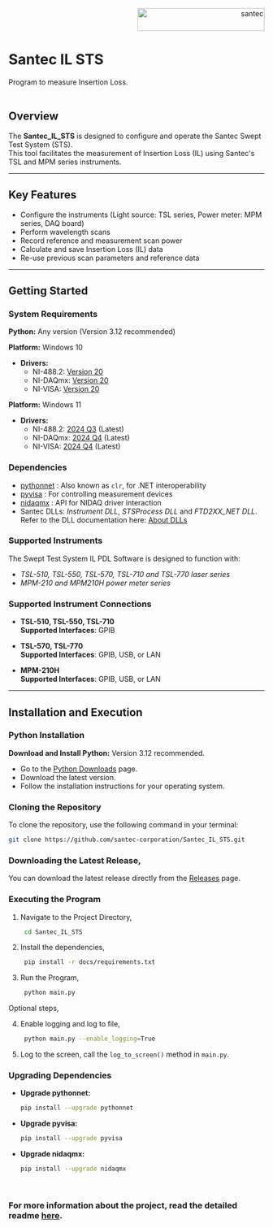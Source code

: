 
<p align="right"> <a href="https://www.santec.com/jp/" target="_blank" rel="noreferrer"> <img src="https://www.santec.com/dcms_media/image/common_logo01.png" alt="santec" 
  width="250" height="45"/> </a> </p>

<h1 align="left"> Santec IL STS </h1>

Program to measure Insertion Loss. <br> <br>

## Overview

The **Santec_IL_STS** is designed to configure and operate the Santec Swept Test System (STS). <br>
This tool facilitates the measurement of Insertion Loss (IL) using Santec's TSL and MPM series instruments.

---

## Key Features

- Configure the instruments (Light source: TSL series, Power meter: MPM series, DAQ board)
- Perform wavelength scans
- Record reference and measurement scan power
- Calculate and save Insertion Loss (IL) data
- Re-use previous scan parameters and reference data

---

## Getting Started

### System Requirements

**Python:** Any version (Version 3.12 recommended)

**Platform:** Windows 10
- **Drivers:** 
  - NI-488.2: [Version 20](https://www.ni.com/en/support/downloads/drivers/download.ni-488-2.html#345631)
  - NI-DAQmx: [Version 20](https://www.ni.com/en/support/downloads/drivers/download.ni-daq-mx.html#346240)
  - NI-VISA: [Version 20](https://www.ni.com/en/support/downloads/drivers/download.ni-visa.html#346210)

**Platform:** Windows 11
- **Drivers:** 
  - NI-488.2: [2024 Q3](https://www.ni.com/en/support/downloads/drivers/download.ni-488-2.html#544048) (Latest)
  - NI-DAQmx: [2024 Q4](https://www.ni.com/en/support/downloads/drivers/download.ni-daq-mx.html#549669) (Latest)
  - NI-VISA: [2024 Q4](https://www.ni.com/en/support/downloads/drivers/download.ni-visa.html#548367) (Latest)

### Dependencies

- [pythonnet](https://pythonnet.github.io/) : Also known as `clr`, for .NET interoperability
- [pyvisa](https://pyvisa.readthedocs.io/en/latest/index.html) : For controlling measurement devices
- [nidaqmx](https://nidaqmx-python.readthedocs.io/en/latest/) : API for NIDAQ driver interaction
- Santec DLLs: _Instrument DLL_, _STSProcess DLL_ and _FTD2XX_NET DLL_.
  <br>
  Refer to the DLL documentation here:
  [About DLLs](https://github.com/santec-corporation/Python-IL-STS/blob/stable/src/santec/DLL/README.md)

### Supported Instruments
The Swept Test System IL PDL Software is designed to function with:
- _TSL-510, TSL-550, TSL-570, TSL-710 and TSL-770 laser series_
- _MPM-210 and MPM210H power meter series_

### Supported Instrument Connections
- **TSL-510, TSL-550, TSL-710**  
  **Supported Interfaces**: GPIB

- **TSL-570, TSL-770**  
  **Supported Interfaces**: GPIB, USB, or LAN

- **MPM-210H**  
  **Supported Interfaces**: GPIB, USB, or LAN

---

## Installation and Execution

### Python Installation

**Download and Install Python:**
Version 3.12 recommended.
   - Go to the [Python Downloads](https://www.python.org/downloads/) page.
   - Download the latest version.
   - Follow the installation instructions for your operating system.

### Cloning the Repository

To clone the repository, use the following command in your terminal:

```bash
git clone https://github.com/santec-corporation/Santec_IL_STS.git
```

### Downloading the Latest Release,
You can download the latest release directly from the [Releases](https://github.com/santec-corporation/Santec_IL_STS/releases) page.

### Executing the Program
1. Navigate to the Project Directory,
   ```bash
    cd Santec_IL_STS
   ```
   
2. Install the dependencies, 
   ```bash
    pip install -r docs/requirements.txt
   ```

3. Run the Program,
   ```bash
    python main.py
   ```

Optional steps,

4. Enable logging and log to file,
   ```bash
    python main.py --enable_logging=True
   ```

5. Log to the screen, call the `log_to_screen()` method in `main.py`.

### Upgrading Dependencies

- **Upgrade pythonnet:**
  ```bash
  pip install --upgrade pythonnet
  ```

- **Upgrade pyvisa:**
  ```bash
  pip install --upgrade pyvisa
  ```
  
- **Upgrade nidaqmx:**
  ```bash
  pip install --upgrade nidaqmx
  ```

<br/>

### For more information about the project, read the detailed readme [here](https://github.com/santec-corporation/Santec_IL_STS/blob/stable/docs/README.md).
